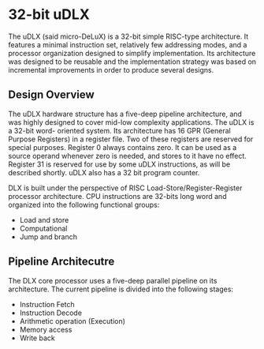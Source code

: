 32-bit uDLX
============

The uDLX (said micro-DeLuX) is a 32-bit simple RISC-type architecture. It features a minimal instruction set, relatively few addressing modes, and a processor organization designed to simplify implementation. Its architecture was designed to be reusable and the implementation strategy was based on incremental improvements in order to produce several designs.

Design Overview
------------

The uDLX hardware structure has a five-deep pipeline architecture, and was highly designed to cover mid-low complexity applications. The uDLX is a 32-bit word- oriented system. Its architecture has 16 GPR (General Purpose Registers) in a register file. Two of these registers are reserved for special purposes. Register 0 always contains zero. It can be used as a source operand whenever zero is needed, and stores to it have no effect. Register 31 is reserved for use by some uDLX instructions, as will be described shortly. uDLX also has a 32 bit program counter.

DLX is built under the perspective of RISC Load-Store/Register-Register processor architecture. CPU instructions are 32-bits long word and organized into the following functional groups:

* Load and store
* Computational
* Jump and branch

Pipeline Architecutre
------------

The DLX core processor uses a five-deep parallel pipeline on its architecture. The current pipeline is divided into the following stages:

* Instruction Fetch
* Instruction Decode
* Arithmetic operation (Execution)
* Memory access
* Write back
